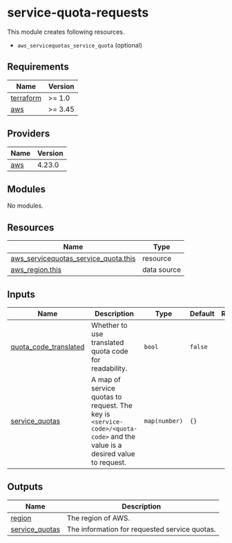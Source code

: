 # service-quota-requests

This module creates following resources.

- `aws_servicequotas_service_quota` (optional)

<!-- BEGINNING OF PRE-COMMIT-TERRAFORM DOCS HOOK -->
## Requirements

| Name | Version |
|------|---------|
| <a name="requirement_terraform"></a> [terraform](#requirement\_terraform) | >= 1.0 |
| <a name="requirement_aws"></a> [aws](#requirement\_aws) | >= 3.45 |

## Providers

| Name | Version |
|------|---------|
| <a name="provider_aws"></a> [aws](#provider\_aws) | 4.23.0 |

## Modules

No modules.

## Resources

| Name | Type |
|------|------|
| [aws_servicequotas_service_quota.this](https://registry.terraform.io/providers/hashicorp/aws/latest/docs/resources/servicequotas_service_quota) | resource |
| [aws_region.this](https://registry.terraform.io/providers/hashicorp/aws/latest/docs/data-sources/region) | data source |

## Inputs

| Name | Description | Type | Default | Required |
|------|-------------|------|---------|:--------:|
| <a name="input_quota_code_translated"></a> [quota\_code\_translated](#input\_quota\_code\_translated) | Whether to use translated quota code for readability. | `bool` | `false` | no |
| <a name="input_service_quotas"></a> [service\_quotas](#input\_service\_quotas) | A map of service quotas to request. The key is `<service-code>/<quota-code>` and the value is a desired value to request. | `map(number)` | `{}` | no |

## Outputs

| Name | Description |
|------|-------------|
| <a name="output_region"></a> [region](#output\_region) | The region of AWS. |
| <a name="output_service_quotas"></a> [service\_quotas](#output\_service\_quotas) | The information for requested service quotas. |
<!-- END OF PRE-COMMIT-TERRAFORM DOCS HOOK -->
